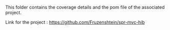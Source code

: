 This folder contains the coverage details and the pom file of the associated project.

Link for the project : https://github.com/Fruzenshtein/spr-mvc-hib